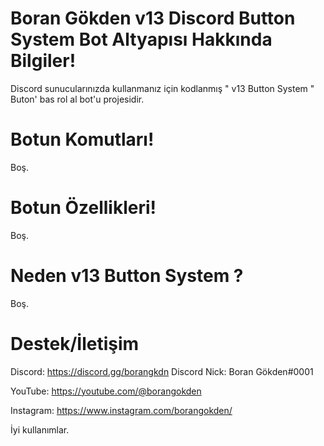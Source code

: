 # Boran Gökden v13 Discord Button System Bot Altyapısı Hakkında Bilgiler!

Discord sunucularınızda kullanmanız için kodlanmış " v13 Button System " Buton' bas rol al bot'u projesidir.

# Botun Komutları!

Boş.

# Botun Özellikleri!

Boş.

# Neden v13 Button System ?

Boş.

# Destek/İletişim
Discord: https://discord.gg/borangkdn 
Discord Nick: Boran Gökden#0001

YouTube: https://youtube.com/@borangokden

Instagram: https://www.instagram.com/borangokden/

İyi kullanımlar.
